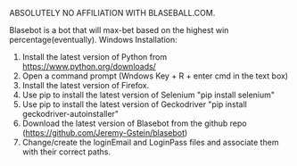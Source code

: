 ABSOLUTELY NO AFFILIATION WITH BLASEBALL.COM. 

Blasebot is a bot that will max-bet based on the highest win percentage(eventually).
Windows Installation:
1. Install the latest version of Python from https://www.python.org/downloads/
2. Open a command prompt (Wndows Key + R + enter cmd in the text box)
3. Install the latest version of Firefox.
3. Use pip to install the latest version of Selenium "pip install selenium"
4. Use pip to install the latest version of Geckodriver "pip install geckodriver-autoinstaller"
5. Download the latest version of Blasebot from the github repo (https://github.com/Jeremy-Gstein/blasebot)
6. Change/create the loginEmail and LoginPass files and associate them with their correct paths.

